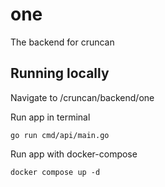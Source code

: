 # one

The backend for cruncan

## Running locally

Navigate to /cruncan/backend/one

Run app in terminal

```shell
go run cmd/api/main.go
```

Run app with docker-compose

```shell
docker compose up -d
```
